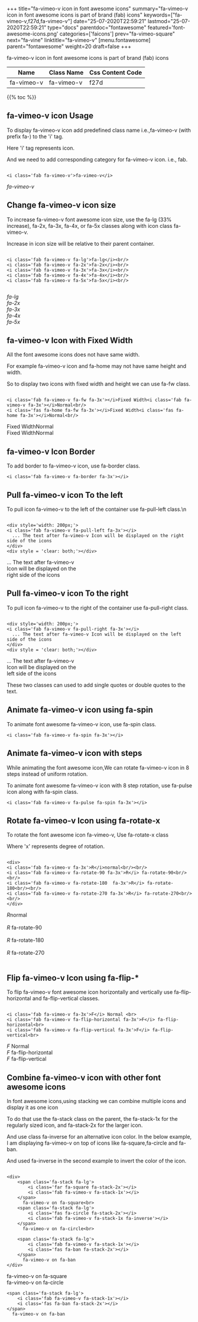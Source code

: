 +++
title="fa-vimeo-v icon in font awesome icons"
summary="fa-vimeo-v icon in font awesome icons is part of brand (fab) icons"
keywords=["fa-vimeo-v,f27d,fa-vimeo-v"]
date="25-07-2020T22:59:21"
lastmod="25-07-2020T22:59:21"
type="docs"
parentdoc="fontawesome"
featured='font-awesome-icons.png'
categories=['faicons']
prev="fa-vimeo-square"
next="fa-vine"
linktitle="fa-vimeo-v"
[menu.fontawesome]
parent="fontawesome"
weight=20
draft=false
+++


fa-vimeo-v icon in font awesome icons is part of brand (fab) icons

<div class='table-responsive'><table class='table'><thead><tr><th>Name</th><th>Class Name</th><th>Css Content Code</th></tr></thead><tbody><tr><td>fa-vimeo-v</td><td>fa-vimeo-v</td><td>f27d</td></tr></tbody></table></div>


{{% toc %}}


## fa-vimeo-v icon Usage

To display fa-vimeo-v icon add predefined class name i.e.,fa-vimeo-v (with prefix fa-) to the 'i' tag.

Here 'i' tag represents icon.

And we need to add corresponding category for fa-vimeo-v icon. i.e., fab.


```

<i class='fab fa-vimeo-v'>fa-vimeo-v</i>
```

<i class='fab fa-vimeo-v'>fa-vimeo-v</i>




## Change fa-vimeo-v icon size
To increase fa-vimeo-v font awesome icon size, use the fa-lg (33% increase), fa-2x, fa-3x, fa-4x, or fa-5x classes along with icon class fa-vimeo-v.

Increase in icon size will be relative to their parent container. 

```

<i class='fab fa-vimeo-v fa-lg'>fa-lg</i><br/>
<i class='fab fa-vimeo-v fa-2x'>fa-2x</i><br/>
<i class='fab fa-vimeo-v fa-3x'>fa-3x</i><br/>
<i class='fab fa-vimeo-v fa-4x'>fa-4x</i><br/>
<i class='fab fa-vimeo-v fa-5x'>fa-5x</i><br/>
            
```

<i class='fab fa-vimeo-v fa-lg'>fa-lg</i><br/>
<i class='fab fa-vimeo-v fa-2x'>fa-2x</i><br/>
<i class='fab fa-vimeo-v fa-3x'>fa-3x</i><br/>
<i class='fab fa-vimeo-v fa-4x'>fa-4x</i><br/>
<i class='fab fa-vimeo-v fa-5x'>fa-5x</i><br/>
            



## fa-vimeo-v Icon with Fixed Width 

All the font awesome icons does not have same width.

For example fa-vimeo-v icon and fa-home may not have same height and width.

So to display two icons with fixed width and height we can use fa-fw class.


```

<i class='fab fa-vimeo-v fa-fw fa-3x'></i>Fixed Width<i class='fab fa-vimeo-v fa-3x'></i>Normal<br/>
<i class='fas fa-home fa-fw fa-3x'></i>Fixed Width<i class='fas fa-home fa-3x'></i>Normal<br/>
```

<i class='fab fa-vimeo-v fa-fw fa-3x'></i>Fixed Width<i class='fab fa-vimeo-v fa-3x'></i>Normal<br/>
<i class='fas fa-home fa-fw fa-3x'></i>Fixed Width<i class='fas fa-home fa-3x'></i>Normal<br/>



## fa-vimeo-v Icon Border 

To add border to fa-vimeo-v icon, use fa-border class.


```
<i class='fab fa-vimeo-v fa-border fa-3x'></i>

```
<i class='fab fa-vimeo-v fa-border fa-3x'></i>





## Pull fa-vimeo-v icon To the left

To pull icon fa-vimeo-v to the left of the container use fa-pull-left class.\n

```

<div style='width: 200px;'>
<i class='fab fa-vimeo-v fa-pull-left fa-3x'></i>
  ... The text after fa-vimeo-v Icon will be displayed on the right side of the icons
</div>
<div style = 'clear: both;'></div>
```

<div style='width: 200px;'>
<i class='fab fa-vimeo-v fa-pull-left fa-3x'></i>
  ... The text after fa-vimeo-v Icon will be displayed on the right side of the icons
</div>
<div style = 'clear: both;'></div>




## Pull fa-vimeo-v icon To the right
To pull icon fa-vimeo-v to the right of the container use fa-pull-right class.

```

<div style='width: 200px;'>
<i class='fab fa-vimeo-v fa-pull-right fa-3x'></i>
  ... The text after fa-vimeo-v Icon will be displayed on the left side of the icons
</div>
<div style = 'clear: both;'></div>
```

<div style='width: 200px;'>
<i class='fab fa-vimeo-v fa-pull-right fa-3x'></i>
  ... The text after fa-vimeo-v Icon will be displayed on the left side of the icons
</div>
<div style = 'clear: both;'></div>

These two classes can used to add single quotes or double quotes to the text.


## Animate fa-vimeo-v icon using fa-spin
To animate font awesome fa-vimeo-v icon, use fa-spin class.

```
<i class='fab fa-vimeo-v fa-spin fa-3x'></i>
```
<i class='fab fa-vimeo-v fa-spin fa-3x'></i>




## Animate fa-vimeo-v icon with steps
While animating the font awesome icon,We can rotate fa-vimeo-v icon in 8 steps instead of uniform rotation.

To animate font awesome fa-vimeo-v icon with 8 step rotation, use fa-pulse icon along with fa-spin class.


```
<i class='fab fa-vimeo-v fa-pulse fa-spin fa-3x'></i>

```
<i class='fab fa-vimeo-v fa-pulse fa-spin fa-3x'></i>





## Rotate fa-vimeo-v Icon using fa-rotate-x
To rotate the font awesome icon fa-vimeo-v, Use fa-rotate-x class

Where 'x' represents degree of rotation.


```

<div>
<i class='fab fa-vimeo-v fa-3x'>R</i>normal<br/><br/>
<i class='fab fa-vimeo-v fa-rotate-90 fa-3x'>R</i> fa-rotate-90<br/><br/> 
<i class='fab fa-vimeo-v fa-rotate-180  fa-3x'>R</i> fa-rotate-180<br/><br/> 
<i class='fab fa-vimeo-v fa-rotate-270 fa-3x'>R</i> fa-rotate-270<br/><br/>
</div>
```

<div>
<i class='fab fa-vimeo-v fa-3x'>R</i>normal<br/><br/>
<i class='fab fa-vimeo-v fa-rotate-90 fa-3x'>R</i> fa-rotate-90<br/><br/> 
<i class='fab fa-vimeo-v fa-rotate-180  fa-3x'>R</i> fa-rotate-180<br/><br/> 
<i class='fab fa-vimeo-v fa-rotate-270 fa-3x'>R</i> fa-rotate-270<br/><br/>
</div>




## Flip fa-vimeo-v Icon using fa-flip-*
To flip fa-vimeo-v font awesome icon horizontally and vertically use fa-flip-horizontal and fa-flip-vertical classes. 

```

<i class='fab fa-vimeo-v fa-3x'>F</i> Normal <br>
<i class='fab fa-vimeo-v fa-flip-horizontal fa-3x'>F</i> fa-flip-horizontal<br>
<i class='fab fa-vimeo-v fa-flip-vertical fa-3x'>F</i> fa-flip-vertical<br>
```

<i class='fab fa-vimeo-v fa-3x'>F</i> Normal <br>
<i class='fab fa-vimeo-v fa-flip-horizontal fa-3x'>F</i> fa-flip-horizontal<br>
<i class='fab fa-vimeo-v fa-flip-vertical fa-3x'>F</i> fa-flip-vertical<br>




## Combine fa-vimeo-v icon with other font awesome icons
In font awesome icons,using stacking we can combine multiple icons and display it as one icon 

To do that use the fa-stack class on the parent, the fa-stack-1x for the regularly sized icon, and fa-stack-2x for the larger icon.

And use class fa-inverse for an alternative icon color. 
In the below example, I am displaying fa-vimeo-v on top of icons like fa-square,fa-circle and fa-ban.

And used fa-inverse in the second example to invert the color of the icon.

```

<div>
    <span class='fa-stack fa-lg'>
        <i class='far fa-square fa-stack-2x'></i>
        <i class='fab fa-vimeo-v fa-stack-1x'></i>
    </span>
      fa-vimeo-v on fa-square<br>
    <span class='fa-stack fa-lg'>
        <i class='fas fa-circle fa-stack-2x'></i>
        <i class='fab fa-vimeo-v fa-stack-1x fa-inverse'></i>
    </span>
      fa-vimeo-v on fa-circle<br>

    <span class='fa-stack fa-lg'>
        <i class='fab fa-vimeo-v fa-stack-1x'></i>
        <i class='fas fa-ban fa-stack-2x'></i>
    </span>
      fa-vimeo-v on fa-ban
</div>
```

<div>
    <span class='fa-stack fa-lg'>
        <i class='far fa-square fa-stack-2x'></i>
        <i class='fab fa-vimeo-v fa-stack-1x'></i>
    </span>
      fa-vimeo-v on fa-square<br>
    <span class='fa-stack fa-lg'>
        <i class='fas fa-circle fa-stack-2x'></i>
        <i class='fab fa-vimeo-v fa-stack-1x fa-inverse'></i>
    </span>
      fa-vimeo-v on fa-circle<br>

    <span class='fa-stack fa-lg'>
        <i class='fab fa-vimeo-v fa-stack-1x'></i>
        <i class='fas fa-ban fa-stack-2x'></i>
    </span>
      fa-vimeo-v on fa-ban
</div>






